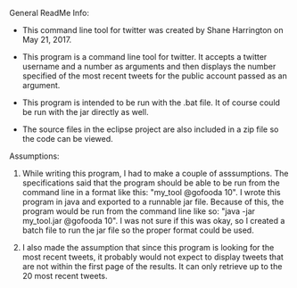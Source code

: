 General ReadMe Info:

- This command line tool for twitter was created by Shane Harrington on May 21, 2017.

- This program is a command line tool for twitter. 
It accepts a twitter username and a number as arguments and
then displays the number specified of the most recent tweets
for the public account passed as an argument.

- This program is intended to be run with the .bat file. It of course could be run with
the jar directly as well.

- The source files in the eclipse project are also included in a zip file so the code can
be viewed.

Assumptions:

1. While writing this program, I had to make a couple of asssumptions. The specifications
said that the program should be able to be run from the command line in a format
like this: "my_tool @gofooda 10". I wrote this program in java and exported to a runnable
jar file. Because of this, the program would be run from the command line like so:
"java -jar my_tool.jar @gofooda 10". I was not sure if this was okay, so I created a
batch file to run the jar file so the proper format could be used.

2. I also made the assumption that since this program is looking for the most recent tweets,
it probably would not expect to display tweets that are not within the first page of
the results. It can only retrieve up to the 20 most recent tweets.